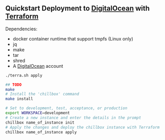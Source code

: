 
## Quickstart Deployment to [DigitalOcean] with [Terraform]

Dependencies:

* docker container runtime that support tmpfs (Linux only)
* jq
* make
* tar
* shred
* A [DigitalOcean] account

```bash
./terra.sh apply

## TODO
make
# Install the 'chillbox' command
make install

# Set to development, test, acceptance, or production
export WORKSPACE=development
# Create a new instance and enter the details in the prompt
chillbox name_of_instance init
# Apply the changes and deploy the chillbox instance with Terraform
chillbox name_of_instance apply
```

[DigitalOcean]: https://www.digitalocean.com/
[Terraform]: https://www.terraform.io/
